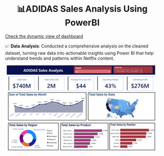 <h1 align='center'> 📊ADIDAS Sales Analysis Using PowerBI</h1>

<a href='[https://public.tableau.com/app/profile/ayesha.3740/viz/netflixdataanalysis_17259656407060/Dashboard1](https://app.powerbi.com/groups/me/reports/6a4876d7-7ca3-4b23-8d68-f04f31d9154e/b6c0dfe1edb88708947d?redirectedFromSignup=1&experience=power-bi)'>Check the dynamic view of dashboard</a>


📈 𝐃𝐚𝐭𝐚 𝐀𝐧𝐚𝐥𝐲𝐬𝐢𝐬: Conducted a comprehensive analysis on the cleaned dataset, turning raw data into actionable insights using Power BI that help understand trends and patterns within Netflix content.

![ADIDAS](https://github.com/AyeshaMalikAyesha/Adidas-Data-Analysis/blob/main/AdidasSalesAnalysis.png?raw=true)
